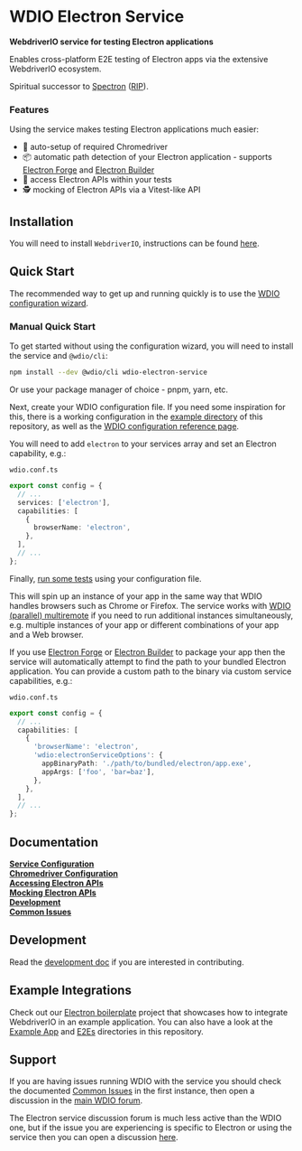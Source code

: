 # WDIO Electron Service

**WebdriverIO service for testing Electron applications**

Enables cross-platform E2E testing of Electron apps via the extensive WebdriverIO ecosystem.

Spiritual successor to [Spectron](https://github.com/electron-userland/spectron) ([RIP](https://github.com/electron-userland/spectron/issues/1045)).

### Features

Using the service makes testing Electron applications much easier:

- 🚗 auto-setup of required Chromedriver
- 📦 automatic path detection of your Electron application - supports [Electron Forge](https://www.electronforge.io/) and [Electron Builder](https://www.electron.build/)
- 🧩 access Electron APIs within your tests
- 🕵️ mocking of Electron APIs via a Vitest-like API

## Installation

You will need to install `WebdriverIO`, instructions can be found [here](https://webdriver.io/docs/gettingstarted).

## Quick Start

The recommended way to get up and running quickly is to use the [WDIO configuration wizard](https://webdriver.io/docs/gettingstarted#initiate-a-webdriverio-setup).

### Manual Quick Start

To get started without using the configuration wizard, you will need to install the service and `@wdio/cli`:

```bash
npm install --dev @wdio/cli wdio-electron-service
```

Or use your package manager of choice - pnpm, yarn, etc.

Next, create your WDIO configuration file. If you need some inspiration for this, there is a working configuration in the [example directory](./example/wdio.conf.ts) of this repository, as well as the [WDIO configuration reference page](https://webdriver.io/docs/configuration).

You will need to add `electron` to your services array and set an Electron capability, e.g.:

`wdio.conf.ts`

```ts
export const config = {
  // ...
  services: ['electron'],
  capabilities: [
    {
      browserName: 'electron',
    },
  ],
  // ...
};
```

Finally, [run some tests](https://webdriver.io/docs/gettingstarted#run-test) using your configuration file.

This will spin up an instance of your app in the same way that WDIO handles browsers such as Chrome or Firefox. The service works with [WDIO (parallel) multiremote](https://webdriver.io/docs/multiremote) if you need to run additional instances simultaneously, e.g. multiple instances of your app or different combinations of your app and a Web browser.

If you use [Electron Forge](https://www.electronforge.io/) or [Electron Builder](https://www.electron.build/) to package your app then the service will automatically attempt to find the path to your bundled Electron application. You can provide a custom path to the binary via custom service capabilities, e.g.:

`wdio.conf.ts`

```ts
export const config = {
  // ...
  capabilities: [
    {
      'browserName': 'electron',
      'wdio:electronServiceOptions': {
        appBinaryPath: './path/to/bundled/electron/app.exe',
        appArgs: ['foo', 'bar=baz'],
      },
    },
  ],
  // ...
};
```

## Documentation

**[Service Configuration](./docs/configuration/service-configuration.md)** \
**[Chromedriver Configuration](./docs/configuration/chromedriver-configuration.md)** \
**[Accessing Electron APIs](./docs/electron-apis/accessing-apis.md)** \
**[Mocking Electron APIs](./docs/electron-apis/mocking-apis.md)** \
**[Development](./docs/development.md)** \
**[Common Issues](./docs/common-issues.md)**

## Development

Read the [development doc](./docs/development.md) if you are interested in contributing.

## Example Integrations

Check out our [Electron boilerplate](https://github.com/webdriverio/electron-boilerplate) project that showcases how to integrate WebdriverIO in an example application. You can also have a look at the [Example App](./example/app/) and [E2Es](./example/e2e/) directories in this repository.

## Support

If you are having issues running WDIO with the service you should check the documented [Common Issues](./docs/common-issues.md) in the first instance, then open a discussion in the [main WDIO forum](https://github.com/webdriverio/webdriverio/discussions).

The Electron service discussion forum is much less active than the WDIO one, but if the issue you are experiencing is specific to Electron or using the service then you can open a discussion [here](https://github.com/webdriverio-community/wdio-electron-service/discussions).
